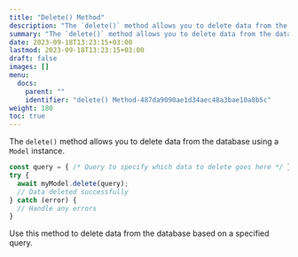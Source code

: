 ```yaml
---
title: "Delete() Method"
description: "The `delete()` method allows you to delete data from the database using a `Model` instance."
summary: "The `delete()` method allows you to delete data from the database using a `Model` instance."
date: 2023-09-18T13:23:15+03:00
lastmod: 2023-09-18T13:23:15+03:00
draft: false
images: []
menu:
  docs:
    parent: ""
    identifier: "delete() Method-487da9090ae1d34aec48a3bae10a8b5c"
weight: 180
toc: true
---
```


The `delete()` method allows you to delete data from the database using a `Model` instance.

```javascript
const query = { /* Query to specify which data to delete goes here */ };
try {
  await myModel.delete(query);
  // Data deleted successfully
} catch (error) {
  // Handle any errors
}
```

Use this method to delete data from the database based on a specified query.
